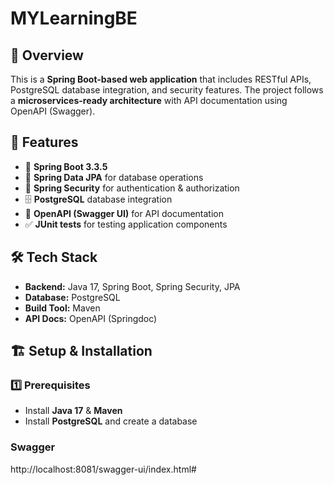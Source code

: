 # MYLearningBE

## 📌 Overview
This is a **Spring Boot-based web application** that includes RESTful APIs, PostgreSQL database integration, and security features. The project follows a **microservices-ready architecture** with API documentation using OpenAPI (Swagger).

## 🚀 Features
- 🌱 **Spring Boot 3.3.5**
- 🔹 **Spring Data JPA** for database operations
- 🔐 **Spring Security** for authentication & authorization
- 🗄 **PostgreSQL** database integration
- 📜 **OpenAPI (Swagger UI)** for API documentation
- ✅ **JUnit tests** for testing application components

## 🛠 Tech Stack
- **Backend:** Java 17, Spring Boot, Spring Security, JPA
- **Database:** PostgreSQL
- **Build Tool:** Maven
- **API Docs:** OpenAPI (Springdoc)

## 🏗 Setup & Installation
### 1️⃣ Prerequisites
- Install **Java 17** & **Maven**
- Install **PostgreSQL** and create a database

### Swagger
http://localhost:8081/swagger-ui/index.html#
